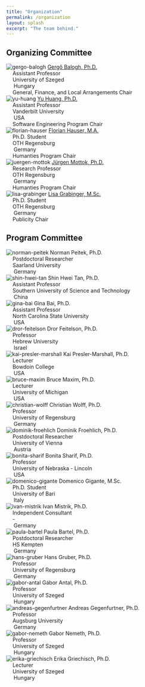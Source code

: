 ```yaml
---
title: "Organization"
permalink: /organization
layout: splash
excerpt: "The team behind."
---
```


## Organizing Committee

<p class="align-center">
<div class="three-column">
    <img class="align-center selfy" alt="gergo-balogh" src="assets/images/gergo_balogh.jpg"/>
    <a class="name" href="https://www.inf.u-szeged.hu/~geryxyz">Gergő Balogh, Ph.D.</a><br/>
    <span class="emph"><img src="assets/images/icon_person.svg" style="vertical-align: middle;" width="13" height="13"> Assistant Professor<br/> 
		       <img src="assets/images/icon_location.svg" style="vertical-align: middle;" width="13" height="13"> University of Szeged<br/>
		       <img src="https://flagcdn.com/16x12/hu.png" style="vertical-align: middle;" width="16" height="12"> Hungary<br/>
		       <img src="assets/images/icon_chair.svg" style="vertical-align: middle;" width="13" height="13"> General, Finance, and Local Arrangements Chair</span>
</div>
<div class="three-column">
    <img class="align-center selfy" alt="yu-huang" src="assets/images/yu_huang.png"/>
    <a class="name" href="https://yuhuang-lab.github.io/">Yu Huang, Ph.D.</a><br/>
    <span class="emph"><img src="assets/images/icon_person.svg" style="vertical-align: middle;" width="13" height="13"> Assistant Professor<br/> 
		       <img src="assets/images/icon_location.svg" style="vertical-align: middle;" width="13" height="13"> Vanderbilt University<br/>
		       <img src="https://flagcdn.com/16x12/us.png" style="vertical-align: middle;" width="16" height="12"> USA<br/>
		       <img src="assets/images/icon_chair.svg" style="vertical-align: middle;" width="13" height="13"> Software Engineering Program Chair</span>
</div>
<div class="three-column">
    <img class="align-center selfy" alt="florian-hauser" src="assets/images/florian_hauser.png"/>
    <a class="name" href="https://www.las3.de/eyetracking-labor/">Florian Hauser, M.A.</a><br/>
    <span class="emph"><img src="assets/images/icon_person.svg" style="vertical-align: middle;" width="13" height="13"> Ph.D. Student<br/> 
		       <img src="assets/images/icon_location.svg" style="vertical-align: middle;" width="13" height="13"> OTH Regensburg<br/>
		       <img src="https://flagcdn.com/16x12/de.png" style="vertical-align: middle;" width="16" height="12"> Germany<br/>
		       <img src="assets/images/icon_chair.svg" style="vertical-align: middle;" width="13" height="13"> Humanties Program Chair</span>
</div>
<div class="three-column">
    <img class="align-center selfy" alt="juergen-mottok" src="assets/images/juergen_mottok.jpg"/>
    <a class="name" href="https://www.las3.de/eyetracking-labor/">Jürgen Mottok, Ph.D.</a><br/>
    <span class="emph"><img src="assets/images/icon_person.svg" style="vertical-align: middle;" width="13" height="13"> Research Professor<br/> 
		       <img src="assets/images/icon_location.svg" style="vertical-align: middle;" width="13" height="13"> OTH Regensburg<br/>
		       <img src="https://flagcdn.com/16x12/de.png" style="vertical-align: middle;" width="16" height="12"> Germany<br/>
		       <img src="assets/images/icon_chair.svg" style="vertical-align: middle;" width="13" height="13"> Humanties Program Chair</span>
</div>
<div class="three-column">
    <img class="align-center selfy" alt="lisa-grabinger" src="assets/images/lisa_grabinger.jpg"/>
    <a class="name" href="https://www.las3.de/eyetracking-labor/">Lisa Grabinger, M.Sc.</a><br/>
    <span class="emph"><img src="assets/images/icon_person.svg" style="vertical-align: middle;" width="13" height="13"> Ph.D. Student<br/> 
		       <img src="assets/images/icon_location.svg" style="vertical-align: middle;" width="13" height="13"> OTH Regensburg<br/>
		       <img src="https://flagcdn.com/16x12/de.png" style="vertical-align: middle;" width="16" height="12"> Germany<br/>
		       <img src="assets/images/icon_chair.svg" style="vertical-align: middle;" width="13" height="13"> Publicity Chair</span>
</div>
</p>

## Program Committee

<p class="align-center">
<div class="three-column">
    <img class="align-center selfy" alt="norman-peitek" src="assets/images/norman_peitek.jpeg"/>
    <a class="emph">Norman Peitek, Ph.D.</a><br/>
    <span class="emph"><img src="assets/images/icon_person.svg" style="vertical-align: middle;" width="13" height="13"> Postdoctoral Researcher<br/> 
		       <img src="assets/images/icon_location.svg" style="vertical-align: middle;" width="13" height="13"> Saarland University<br/>
		       <img src="https://flagcdn.com/16x12/de.png" style="vertical-align: middle;" width="16" height="12"> Germany<br/>
</span></div>
<div class="three-column">
    <img class="align-center selfy" alt="shin-hwei-tan" src="assets/images/shin_hwei_tan.jpg"/>
    <a class="emph">Shin Hwei Tan, Ph.D.</a><br/>
    <span class="emph"><img src="assets/images/icon_person.svg" style="vertical-align: middle;" width="13" height="13"> Assistant Professor<br/> 
		       <img src="assets/images/icon_location.svg" style="vertical-align: middle;" width="13" height="13"> Southern University of Science and Technology<br/>
		       <img src="https://flagcdn.com/16x12/cn.png" style="vertical-align: middle;" width="16" height="12"> China<br/>
</span></div>
<div class="three-column">
    <img class="align-center selfy" alt="gina-bai" src="assets/images/gina_bai.jpg"/>
    <a class="emph">Gina Bai, Ph.D.</a><br/>
    <span class="emph"><img src="assets/images/icon_person.svg" style="vertical-align: middle;" width="13" height="13"> Assistant Professor<br/> 
		       <img src="assets/images/icon_location.svg" style="vertical-align: middle;" width="13" height="13"> North Carolina State University<br/>
		       <img src="https://flagcdn.com/16x12/us.png" style="vertical-align: middle;" width="16" height="12"> USA<br/>
</span></div>
<div class="three-column">
    <img class="align-center selfy" alt="dror-feitelson" src="assets/images/dror_feitelson.jpg"/>
    <a class="emph">Dror Feitelson, Ph.D.</a><br/>
    <span class="emph"><img src="assets/images/icon_person.svg" style="vertical-align: middle;" width="13" height="13"> Professor<br/> 
		       <img src="assets/images/icon_location.svg" style="vertical-align: middle;" width="13" height="13"> Hebrew University<br/>
		       <img src="https://flagcdn.com/16x12/il.png" style="vertical-align: middle;" width="16" height="12"> Israel<br/>
</span></div>
<div class="three-column">
    <img class="align-center selfy" alt="kai-presler-marshall" src="assets/images/kai_presler_marshall.jpg"/>
    <a class="emph">Kai Presler-Marshall, Ph.D.</a><br/>
    <span class="emph"><img src="assets/images/icon_person.svg" style="vertical-align: middle;" width="13" height="13"> Lecturer<br/> 
		       <img src="assets/images/icon_location.svg" style="vertical-align: middle;" width="13" height="13"> Bowdoin College<br/>
		       <img src="https://flagcdn.com/16x12/zs.png" style="vertical-align: middle;" width="16" height="12"> USA<br/>
</span></div>
<div class="three-column">
    <img class="align-center selfy" alt="bruce-maxim" src="assets/images/bruce_maxim.jpg"/>
    <a class="emph">Bruce Maxim, Ph.D.</a><br/>
    <span class="emph"><img src="assets/images/icon_person.svg" style="vertical-align: middle;" width="13" height="13"> Lecturer<br/> 
		       <img src="assets/images/icon_location.svg" style="vertical-align: middle;" width="13" height="13"> University of Michigan<br/>
		       <img src="https://flagcdn.com/16x12/us.png" style="vertical-align: middle;" width="16" height="12"> USA<br/>
</span></div>
<div class="three-column">
    <img class="align-center selfy" alt="christian-wolff" src="assets/images/christian_wolff.jpeg"/>
    <a class="emph">Christian Wolff, Ph.D.</a><br/>
    <span class="emph"><img src="assets/images/icon_person.svg" style="vertical-align: middle;" width="13" height="13"> Professor<br/> 
		       <img src="assets/images/icon_location.svg" style="vertical-align: middle;" width="13" height="13"> University of Regensburg<br/>
		       <img src="https://flagcdn.com/16x12/de.png" style="vertical-align: middle;" width="16" height="12"> Germany<br/>
</span></div>
<div class="three-column">
    <img class="align-center selfy" alt="dominik-froehlich" src="assets/images/dominik_froehlich.jpeg"/>
    <a class="emph">Dominik Froehlich, Ph.D.</a><br/>
    <span class="emph"><img src="assets/images/icon_person.svg" style="vertical-align: middle;" width="13" height="13"> Postdoctoral Researcher<br/> 
		       <img src="assets/images/icon_location.svg" style="vertical-align: middle;" width="13" height="13"> University of Vienna<br/>
		       <img src="https://flagcdn.com/16x12/at.png" style="vertical-align: middle;" width="16" height="12"> Austria<br/>
</span></div>
<div class="three-column">
    <img class="align-center selfy" alt="bonita-sharif" src="assets/images/bonita_sharif.jpeg"/>
    <a class="emph">Bonita Sharif, Ph.D.</a><br/>
    <span class="emph"><img src="assets/images/icon_person.svg" style="vertical-align: middle;" width="13" height="13"> Professor<br/> 
		       <img src="assets/images/icon_location.svg" style="vertical-align: middle;" width="13" height="13"> University of Nebraska - Lincoln<br/>
		       <img src="https://flagcdn.com/16x12/us.png" style="vertical-align: middle;" width="16" height="12"> USA<br/>
</span></div>
<div class="three-column">
    <img class="align-center selfy" alt="domenico-gigante" src="assets/images/dror_feitelson.jpg"/>
    <a class="emph">Domenico Gigante, M.Sc.</a><br/>
    <span class="emph"><img src="assets/images/icon_person.svg" style="vertical-align: middle;" width="13" height="13"> Ph.D. Student<br/> 
		       <img src="assets/images/icon_location.svg" style="vertical-align: middle;" width="13" height="13"> University of Bari<br/>
		       <img src="https://flagcdn.com/16x12/it.png" style="vertical-align: middle;" width="16" height="12"> Italy<br/>
</span></div>
<div class="three-column">
    <img class="align-center selfy" alt="ivan-mistrik" src="assets/images/dror_feitelson.jpg"/>
    <a class="emph">Ivan Mistrik, Ph.D.</a><br/>
    <span class="emph"><img src="assets/images/icon_person.svg" style="vertical-align: middle;" width="13" height="13"> Independent Consultant<br/> 
		       <img src="assets/images/icon_location.svg" style="vertical-align: middle;" width="13" height="13"> -<br/>
		       <img src="https://flagcdn.com/16x12/de.png" style="vertical-align: middle;" width="16" height="12"> Germany<br/>
</span></div>
<div class="three-column">
    <img class="align-center selfy" alt="paula-bartel" src="assets/images/dror_feitelson.jpg"/>
    <a class="emph">Paula Bartel, Ph.D.</a><br/>
    <span class="emph"><img src="assets/images/icon_person.svg" style="vertical-align: middle;" width="13" height="13"> Postdoctoral Researcher<br/> 
		       <img src="assets/images/icon_location.svg" style="vertical-align: middle;" width="13" height="13"> HS Kempten<br/>
		       <img src="https://flagcdn.com/16x12/de.png" style="vertical-align: middle;" width="16" height="12"> Germany<br/>
</span></div>
<div class="three-column">
    <img class="align-center selfy" alt="hans-gruber" src="assets/images/hans_gruber.jpg"/>
    <a class="emph">Hans Gruber, Ph.D.</a><br/>
    <span class="emph"><img src="assets/images/icon_person.svg" style="vertical-align: middle;" width="13" height="13"> Professor<br/> 
		       <img src="assets/images/icon_location.svg" style="vertical-align: middle;" width="13" height="13"> University of Regensburg<br/>
		       <img src="https://flagcdn.com/16x12/de.png" style="vertical-align: middle;" width="16" height="12"> Germany<br/>
</span></div>
<div class="three-column">
    <img class="align-center selfy" alt="gabor-antal" src="assets/images/gabor_antal.jpeg"/>
    <a class="emph">Gábor Antal, Ph.D.</a><br/>
    <span class="emph"><img src="assets/images/icon_person.svg" style="vertical-align: middle;" width="13" height="13"> Professor<br/> 
		       <img src="assets/images/icon_location.svg" style="vertical-align: middle;" width="13" height="13"> University of Szeged<br/>
		       <img src="https://flagcdn.com/16x12/hu.png" style="vertical-align: middle;" width="16" height="12"> Hungary<br/>
</span></div>
<div class="three-column">
    <img class="align-center selfy" alt="andreas-gegenfurtner" src="assets/images/andreas_gegenfurtner.jpg"/>
    <a class="emph">Andreas Gegenfurtner, Ph.D.</a><br/>
    <span class="emph"><img src="assets/images/icon_person.svg" style="vertical-align: middle;" width="13" height="13"> Professor<br/> 
		       <img src="assets/images/icon_location.svg" style="vertical-align: middle;" width="13" height="13"> Augsburg University<br/>
		       <img src="https://flagcdn.com/16x12/de.png" style="vertical-align: middle;" width="16" height="12"> Germany<br/>
</span></div>
<div class="three-column">
    <img class="align-center selfy" alt="gabor-nemeth" src="assets/images/gabor_nemeth.jpeg"/>
    <a class="emph">Gabor Nemeth, Ph.D.</a><br/>
    <span class="emph"><img src="assets/images/icon_person.svg" style="vertical-align: middle;" width="13" height="13"> Professor<br/> 
		       <img src="assets/images/icon_location.svg" style="vertical-align: middle;" width="13" height="13"> University of Szeged<br/>
		       <img src="https://flagcdn.com/16x12/hu.png" style="vertical-align: middle;" width="16" height="12"> Hungary<br/>
</span></div>
<div class="three-column">
    <img class="align-center selfy" alt="erika-griechisch" src="assets/images/erika_griechisch.jpeg"/>
    <a class="emph">Erika Griechisch, Ph.D.</a><br/>
    <span class="emph"><img src="assets/images/icon_person.svg" style="vertical-align: middle;" width="13" height="13"> Lecturer<br/> 
		       <img src="assets/images/icon_location.svg" style="vertical-align: middle;" width="13" height="13"> University of Szeged<br/>
		       <img src="https://flagcdn.com/16x12/hu.png" style="vertical-align: middle;" width="16" height="12"> Hungary<br/>
</span></div>
</p>
